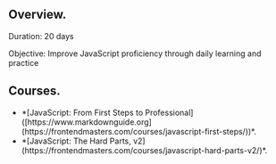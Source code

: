<h2><strong>Overview</strong>.</h2>
<p>Duration: 20 days</p>
<p>Objective: Improve JavaScript proficiency through daily learning and practice</p>

<h2><strong>Courses</strong>.</h2>
<ul>
  <li>*[JavaScript: From First Steps to Professional]([https://www.markdownguide.org](https://frontendmasters.com/courses/javascript-first-steps/))*.</li>
  <li>*[JavaScript: The Hard Parts, v2](https://frontendmasters.com/courses/javascript-hard-parts-v2/)*.</li>
</ul>


